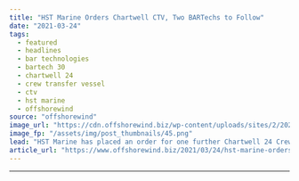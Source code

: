 ```yaml
---
title: "HST Marine Orders Chartwell CTV, Two BARTechs to Follow"
date: "2021-03-24"
tags: 
  - featured
  - headlines
  - bar technologies
  - bartech 30
  - chartwell 24
  - crew transfer vessel
  - ctv
  - hst marine
  - offshorewind
source: "offshorewind"
image_url: "https://cdn.offshorewind.biz/wp-content/uploads/sites/2/2021/03/24102503/HST-Marine.png"
image_fp: "/assets/img/post_thumbnails/45.png"
lead: "HST Marine has placed an order for one further Chartwell 24 Crew Transfer Vessel"
article_url: "https://www.offshorewind.biz/2021/03/24/hst-marine-orders-chartwell-ctv-two-bartechs-to-follow/"
---
```


---
